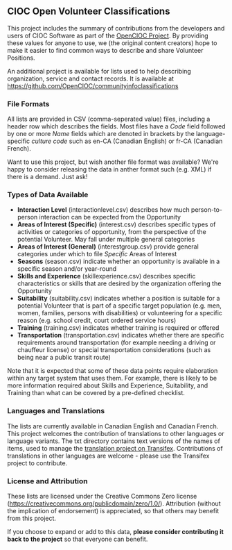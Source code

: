 ## CIOC Open Volunteer Classifications ##

This project includes the summary of contributions from the developers and users of CIOC Software as part of the [OpenCIOC Project](http://www.opencioc.org). By providing these values for anyone to use, we (the original content creators) hope to make it easier to find common ways to describe and share Volunteer Positions.

An additional project is available for lists used to help describing organization, service and contact records. It is available at https://github.com/OpenCIOC/communityinfoclassifications

### File Formats ###

All lists are provided in CSV (comma-seperated value) files, including a header row which describes the fields. Most files have a *Code* field followed by one or more *Name* fields which are denoted in brackets by the language-specific *culture code* such as en-CA (Canadian English) or fr-CA (Canadian French).

Want to use this project, but wish another file format was available? We're happy to consider releasing the data in anther format such (e.g. XML) if there is a demand. Just ask!

### Types of Data Available ###

 - **Interaction Level** (interactionlevel.csv) describes how much person-to-person interaction can be expected from the Opportunity
 - **Areas of Interest (Specific)** (interest.csv) describes specific types of activities or categories of opportunity, from the perspective of the potential Volunteer. May fall under multiple general categories
 - **Areas of Interest (General)** (interestgroup.csv) provide general categories under which to file *Specific* Areas of Interest
 - **Seasons** (season.csv) indicate whether an opportunity is available in a specific season and/or year-round
 - **Skills and Experience** (skillexperience.csv) describes specific characteristics or skills that are desired by the organization offering the Opportunity
 - **Suitability** (suitability.csv) indicates whether a position is suitable for a potential Volunteer that is part of a specific target population (e.g. men, women, families, persons with disabilities) or volunteering for a specific reason (e.g. school credit, court ordered service hours)
 - **Training** (training.csv) indicates whether training is required or offered
 - **Transportation** (transportation.csv) indicates whether there are specific requirements around transportation (for example needing a driving or chauffeur license) or special transportation considerations (such as being near a public transit route)

Note that it is expected that some of these data points require elaboration within any target system that uses them. For example, there is likely to be more information required about Skills and Experience, Suitability, and Training than what can be covered by a pre-defined checklist.

### Languages and Translations ###

The lists are currently available in Canadian English and Canadian French. This project welcomes the contribution of translations to other languages or language variants. The txt directory contains text versions of the names of items, used to manage the [translation project on Transifex](https://www.transifex.com/open-cioc/cioc-volunteer-classifications). Contributions of translations in other languages are welcome - please use the Transifex project to contribute.

### License and Attribution ###

These lists are licensed under the Creative Commons Zero license (https://creativecommons.org/publicdomain/zero/1.0/). Attribution (without the implication of endorsement) is appreciated, so that others may benefit from this project.

If you choose to expand or add to this data, **please consider contributing it back to the project** so that everyone can benefit.